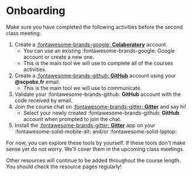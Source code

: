 # Onboarding

Make sure you have completed the following activities before the second class meeting:

1. Create a [:fontawesome-brands-google: **Colaboratory**](https://colab.research.google.com/notebooks/intro.ipynb) account.
    - You can use an existing :fontawesome-brands-google: Google account or create a new one.
    - This is the main tool we will use to complete all of the courses activities.
2. Create a [:fontawesome-brands-github: **GitHub**](https://github.com/) account using your **@scpobx.fr** email.
    - This is the main tool we will use to communicate.
3. Validate your :fontawesome-brands-github: **GitHub** account with the code received by email.
4. Join the course chat on [:fontawesome-brands-gitter: **Gitter**](https://gitter.im/ScPoBx/introduction-to-data-science) and say hi!
    - Select your newly created :fontawesome-brands-github: **GitHub** account when prompted to join the chat.
5. Install the [:fontawesome-brands-gitter: **Gitter**](https://gitter.im/apps) app on your :fontawesome-solid-mobile-alt: and/or :fontawesome-solid-laptop:

For now, you can explore these tools by yourself. If these tools don't make sense yet do not worry. We'll cover them in the upcoming class meetings.

Other resources will continue to be added throughout the course length. You should check the resource pages regularly!

